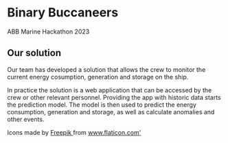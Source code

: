 # Binary Buccaneers

ABB Marine Hackathon 2023

## Our solution

Our team has developed a solution that allows the crew to monitor the current energy cosumption, generation and storage on the ship.

In practice the solution is a web application that can be accessed by the crew or other relevant personnel. Providing the app with historic data starts the prediction model. The model is then used to predict the energy consumption, generation and storage, as well as calculate anomalies and other events.

<div> Icons made by <a href="https://www.flaticon.com/authors/freepik" title="Freepik"> Freepik </a> from <a href="https://www.flaticon.com/" title="Flaticon">www.flaticon.com'</a></div>
